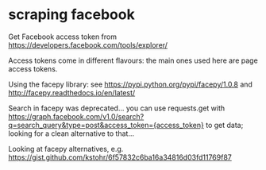 # scraping facebook

Get Facebook access token from https://developers.facebook.com/tools/explorer/

Access tokens come in different flavours: the main ones used here are page access tokens.

Using the facepy library: see https://pypi.python.org/pypi/facepy/1.0.8 and http://facepy.readthedocs.io/en/latest/

Search in facepy was deprecated... you can use requests.get with https://graph.facebook.com/v1.0/search?q=search_query&type=post&access_token={access_token} to get data; looking for a clean alternative to that... 

Looking at facepy alternatives, e.g. https://gist.github.com/kstohr/6f57832c6ba16a34816d03fd11769f87
